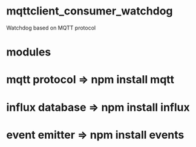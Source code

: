 # mqttclient_consumer_watchdog
Watchdog based on MQTT protocol

# modules
# mqtt protocol => npm install mqtt
# influx database => npm install influx
# event emitter => npm install events 
